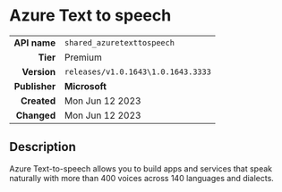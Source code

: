 # Azure Text to speech
| | |
|-:|-|
|**API name**|`shared_azuretexttospeech`|
|**Tier**|Premium|
|**Version**|`releases/v1.0.1643\1.0.1643.3333`|
|**Publisher**|**Microsoft**|
|**Created**|Mon Jun 12 2023|
|**Changed**|Mon Jun 12 2023|

## Description
Azure Text-to-speech allows you to build apps and services that speak naturally with more than 400 voices across 140 languages and dialects.

